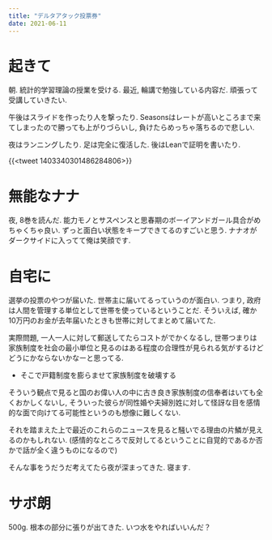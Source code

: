 ```yaml
---
title: "デルタアタック投票券"
date: 2021-06-11
---
```


# 起きて
朝. 統計的学習理論の授業を受ける. 最近, 輪講で勉強している内容だ. 頑張って受講していきたい.

午後はスライドを作ったり人を撃ったり. Seasonsはレートが高いところまで来てしまったので勝っても上がりづらいし, 負けたらめっちゃ落ちるので悲しい.

夜はランニングしたり. 足は完全に復活した. 後はLeanで証明を書いたり.

{{<tweet 1403340301486284806>}}

# 無能なナナ
夜, 8巻を読んだ. 能力モノとサスペンスと思春期のボーイアンドガール具合がめちゃくちゃ良い. ずっと面白い状態をキープできてるのすごいと思う. ナナオがダークサイドに入ってて俺は笑顔です.

# 自宅に
選挙の投票のやつが届いた. 世帯主に届いてるっていうのが面白い. つまり, 政府は人間を管理する単位として世帯を使っているということだ. そういえば, 確か10万円のお金が去年届いたときも世帯に対してまとめて届いてた.

実際問題, 一人一人に対して郵送してたらコストがでかくなるし, 世帯つまりは家族制度を社会の最小単位と見るのはある程度の合理性が見られる気がするけどどうにかならないかなーと思ってる.

- そこで戸籍制度を膨らませて家族制度を破壊する

そういう観点で見ると国のお偉い人の中に古き良き家族制度の信奉者はいても全くおかしくないし, そういった彼らが同性婚や夫婦別姓に対して怪訝な目を感情的な面で向けてる可能性というのも想像に難しくない.

それを踏まえた上で最近のこれらのニュースを見ると騒いでる理由の片鱗が見えるのかもしれない. (感情的なところで反対してるということに自覚的であるか否かで話が全く違うものになるので)

そんな事をうだうだ考えてたら夜が深まってきた. 寝ます.

# サボ朗
500g. 根本の部分に張りが出てきた. いつ水をやればいいんだ？